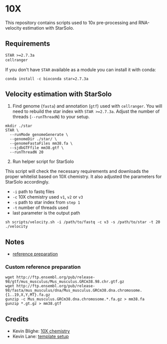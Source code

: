 # 10X

This repository contains scripts used to 10x pre-processing and RNA-velocity
estimation with StarSolo.

## Requirements

```txt
STAR >=2.7.3a
cellranger
```

If you don't have `STAR` available as a module you can install it with conda:

```console
conda install -c bioconda star=2.7.3a
```

## Velocity estimation with StarSolo

1. Find genome (`fasta`) and annotation (`gtf`) used with `cellranger`. You will
need to rebuild the star index with `STAR >=2.7.3a`. Adjust the number of threads
(`--runThreadN`) to your setup.

```console
mkdir ./star
STAR \
  --runMode genomeGenerate \
  --genomeDir ./star/ \
  --genomeFastaFiles mm38.fa \
  --sjdbGTFfile mm38.gtf \
  --runThreadN 20
```

2. Run helper script for StarSolo

This script will check the necessary requirements and downloads the proper
whitelist based on 10X chemistry. It also adjusted the parameters for StarSolo
accordingly.

- `-i` path to fastq files
- `-c` 10X chemistry used `v1`, `v2` or `v3`
- `-s` path to star index from `step 1`
- `-t` number of threads used
- last parameter is the output path

```console
sh scripts/velocity.sh -i /path/to/fastq -c v3 -s /path/to/star -t 20 ./velocity
```

## Notes

- [reference preparation](https://support.10xgenomics.com/single-cell-gene-expression/software/release-notes/)

### Custom reference preparation

```console
wget http://ftp.ensembl.org/pub/release-98/gtf/mus_musculus/Mus_musculus.GRCm38.98.chr.gtf.gz
wget http://ftp.ensembl.org/pub/release-98/fasta/mus_musculus/dna/Mus_musculus.GRCm38.dna.chromosome.{1..19,X,Y,MT}.fa.gz
gunzip -c Mus_musculus.GRCm38.dna.chromosome.*.fa.gz > mm38.fa
gunzip *.gt.gz > mm38.gtf
```

## Credits

- Kevin Blighe: [10X chemistry](https://www.biostars.org/p/462568/)
- Kevin Lane: [template setup](https://github.com/klane/databall)
